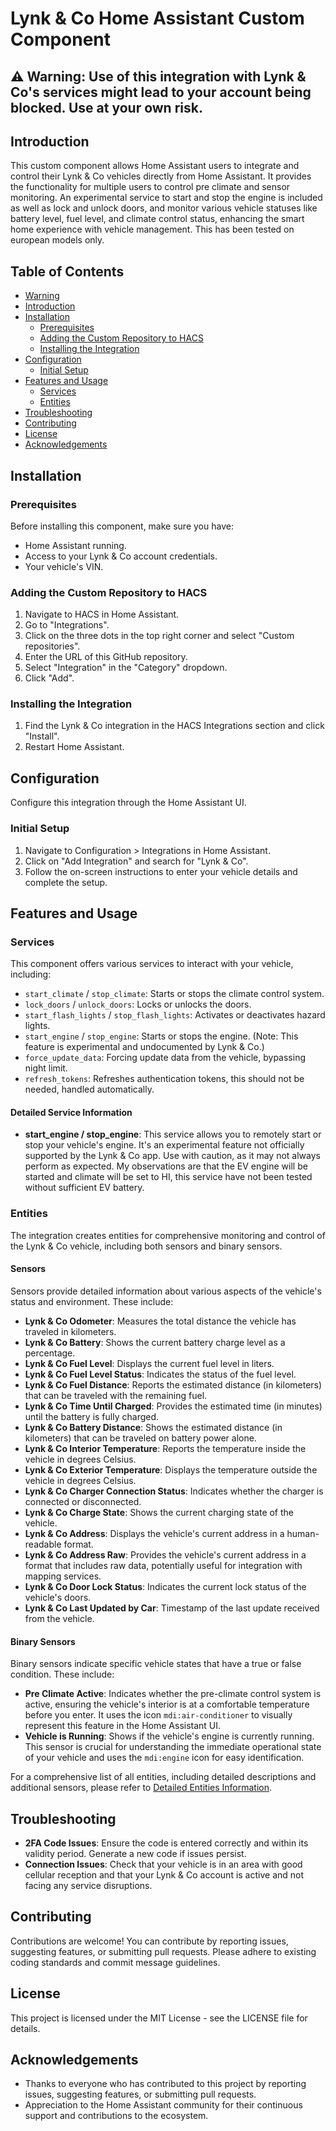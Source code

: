 # Lynk & Co Home Assistant Custom Component

## :warning: **Warning**: Use of this integration with Lynk & Co's services might lead to your account being blocked. Use at your own risk.

## Introduction
This custom component allows Home Assistant users to integrate and control their Lynk & Co vehicles directly from Home Assistant.
It provides the functionality for multiple users to control pre climate and sensor monitoring.
An experimental service to start and stop the engine is included as well as lock and unlock doors, and monitor various vehicle
statuses like battery level, fuel level, and climate control status, enhancing the smart home experience with vehicle management.
This has been tested on european models only.

## Table of Contents
- [Warning](#warning-warning)
- [Introduction](#introduction)
- [Installation](#installation)
  - [Prerequisites](#prerequisites)
  - [Adding the Custom Repository to HACS](#adding-the-custom-repository-to-hacs)
  - [Installing the Integration](#installing-the-integration)
- [Configuration](#configuration)
  - [Initial Setup](#initial-setup)
- [Features and Usage](#features-and-usage)
  - [Services](#services)
  - [Entities](#entities)
- [Troubleshooting](#troubleshooting)
- [Contributing](#contributing)
- [License](#license)
- [Acknowledgements](#acknowledgements)

## Installation

### Prerequisites
Before installing this component, make sure you have:
- Home Assistant running.
- Access to your Lynk & Co account credentials.
- Your vehicle's VIN.

### Adding the Custom Repository to HACS
1. Navigate to HACS in Home Assistant.
2. Go to "Integrations".
3. Click on the three dots in the top right corner and select "Custom repositories".
4. Enter the URL of this GitHub repository.
5. Select "Integration" in the "Category" dropdown.
6. Click "Add".

### Installing the Integration
1. Find the Lynk & Co integration in the HACS Integrations section and click "Install".
2. Restart Home Assistant.

## Configuration
Configure this integration through the Home Assistant UI.

### Initial Setup
1. Navigate to Configuration > Integrations in Home Assistant.
2. Click on "Add Integration" and search for "Lynk & Co".
3. Follow the on-screen instructions to enter your vehicle details and complete the setup.

## Features and Usage

### Services
This component offers various services to interact with your vehicle, including:
- `start_climate` / `stop_climate`: Starts or stops the climate control system.
- `lock_doors` / `unlock_doors`: Locks or unlocks the doors.
- `start_flash_lights` / `stop_flash_lights`: Activates or deactivates hazard lights.
- `start_engine` / `stop_engine`: Starts or stops the engine. (Note: This feature is experimental and undocumented by Lynk & Co.)
- `force_update_data`: Forcing update data from the vehicle, bypassing night limit.
- `refresh_tokens`: Refreshes authentication tokens, this should not be needed, handled automatically.

#### Detailed Service Information

- **start_engine / stop_engine**: This service allows you to remotely start or stop your vehicle's engine. It's an experimental feature not officially supported by the Lynk & Co app.
Use with caution, as it may not always perform as expected. My observations are that the EV engine will be started and climate will be set to HI, this service have not been tested without sufficient EV battery.

### Entities
The integration creates entities for comprehensive monitoring and control of the Lynk & Co vehicle, including both sensors and binary sensors.

#### Sensors
Sensors provide detailed information about various aspects of the vehicle's status and environment. These include:

- **Lynk & Co Odometer**: Measures the total distance the vehicle has traveled in kilometers.
- **Lynk & Co Battery**: Shows the current battery charge level as a percentage.
- **Lynk & Co Fuel Level**: Displays the current fuel level in liters.
- **Lynk & Co Fuel Level Status**: Indicates the status of the fuel level.
- **Lynk & Co Fuel Distance**: Reports the estimated distance (in kilometers) that can be traveled with the remaining fuel.
- **Lynk & Co Time Until Charged**: Provides the estimated time (in minutes) until the battery is fully charged.
- **Lynk & Co Battery Distance**: Shows the estimated distance (in kilometers) that can be traveled on battery power alone.
- **Lynk & Co Interior Temperature**: Reports the temperature inside the vehicle in degrees Celsius.
- **Lynk & Co Exterior Temperature**: Displays the temperature outside the vehicle in degrees Celsius.
- **Lynk & Co Charger Connection Status**: Indicates whether the charger is connected or disconnected.
- **Lynk & Co Charge State**: Shows the current charging state of the vehicle.
- **Lynk & Co Address**: Displays the vehicle's current address in a human-readable format.
- **Lynk & Co Address Raw**: Provides the vehicle's current address in a format that includes raw data, potentially useful for integration with mapping services.
- **Lynk & Co Door Lock Status**: Indicates the current lock status of the vehicle's doors.
- **Lynk & Co Last Updated by Car**: Timestamp of the last update received from the vehicle.

#### Binary Sensors
Binary sensors indicate specific vehicle states that have a true or false condition. These include:

- **Pre Climate Active**: Indicates whether the pre-climate control system is active, ensuring the vehicle's interior is at a comfortable temperature before you enter. It uses the icon `mdi:air-conditioner` to visually represent this feature in the Home Assistant UI.
- **Vehicle is Running**: Shows if the vehicle's engine is currently running. This sensor is crucial for understanding the immediate operational state of your vehicle and uses the `mdi:engine` icon for easy identification.

For a comprehensive list of all entities, including detailed descriptions and additional sensors, please refer to [Detailed Entities Information](entities.md).

## Troubleshooting

- **2FA Code Issues**: Ensure the code is entered correctly and within its validity period. Generate a new code if issues persist.
- **Connection Issues**: Check that your vehicle is in an area with good cellular reception and that your Lynk & Co account is active and not facing any service disruptions.

## Contributing
Contributions are welcome! You can contribute by reporting issues, suggesting features, or submitting pull requests. Please adhere to existing coding standards and commit message guidelines.

## License
This project is licensed under the MIT License - see the LICENSE file for details.

## Acknowledgements
- Thanks to everyone who has contributed to this project by reporting issues, suggesting features, or submitting pull requests.
- Appreciation to the Home Assistant community for their continuous support and contributions to the ecosystem.
